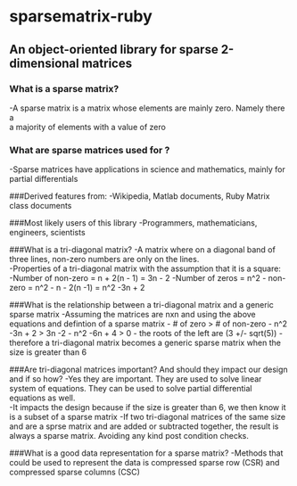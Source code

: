 # sparsematrix-ruby
## An object-oriented library for sparse 2-dimensional matrices

### What is a sparse matrix?
-A sparse matrix is a matrix whose elements are mainly zero. Namely there a <br>
a majority of elements with a value of zero <br>

### What are sparse matrices used for ?
-Sparse matrices have applications in science and mathematics, mainly for <br>
partial differentials

###Derived features from:
-Wikipedia, Matlab documents, Ruby Matrix class documents <br>

###Most likely users of this library
-Programmers, mathematicians, engineers, scientists <br>

###What is a tri-diagonal matrix?
-A matrix where on a diagonal band of three lines, non-zero numbers are only on the lines. <br>
-Properties of a tri-diagonal matrix with the assumption that it is a square: <br>
	-Number of non-zero = n + 2(n - 1) = 3n - 2
	-Number of zeros = n^2 - non-zero = n^2 - n - 2(n -1) = n^2 -3n + 2

###What is the relationship between a tri-diagonal matrix and a generic sparse matrix
-Assuming the matrices are nxn and using the above equations and defintion of a sparse matrix
	- # of zero > # of non-zero
	- n^2 -3n + 2 > 3n -2
	- n^2 -6n + 4 > 0
	- the roots of the left are (3 +/- sqrt(5))
	- therefore a tri-diagonal matrix becomes a generic sparse matrix when the size is greater than 6

###Are tri-diagonal matrices important? And should they impact our design and if so how?
-Yes they are important. They are used to solve linear system of equations. They can be used to solve partial differential equations as well. <br>
-It impacts the design because if the size is greater than 6, we then know it is a subset of a sparse matrix
-If two tri-diagonal matrices of the same size and are a sprse matrix and are added or subtracted together, 
the result is always a sparse matrix. Avoiding any kind post condition checks.

###What is a good data representation for a sparse matrix?
-Methods that could be used to represent the data is compressed sparse row (CSR) and compressed sparse columns (CSC) <br>